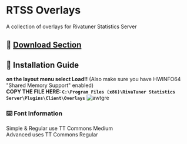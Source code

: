 # RTSS Overlays
A collection of overlays for Rivatuner Statistics Server 

## 💾 [Download Section](https://github.com/Unknxwn007/RTSS-Overlays/releases)

## 📖 Installation Guide
**on the layout menu select Load!!** (Also make sure you have HWINFO64 "Shared Memory Support" enabled) \
**COPY THE FILE HERE: ``C:\Program Files (x86)\RivaTuner Statistics Server\Plugins\Client\Overlays``**
![awtgre](https://i.imgur.com/1TL59dT.png)

### ⌨️ Font Information
Simple & Regular use TT Commons Medium \
Advanced uses TT Commons Regular

